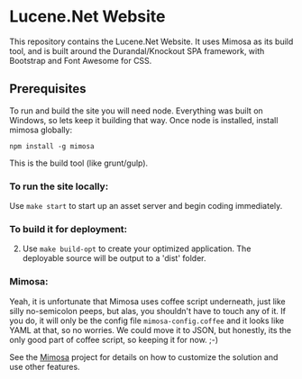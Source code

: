 Lucene.Net Website
========================

This repository contains the Lucene.Net Website. It uses Mimosa as its build tool, and is built around the Durandal/Knockout
SPA framework, with Bootstrap and Font Awesome for CSS.

## Prerequisites
To run and build the site you will need node. Everything was built on Windows, so lets keep it building that way.
Once node is installed, install mimosa globally:

    npm install -g mimosa

This is the build tool (like grunt/gulp).


### To run the site locally:
Use `make start` to start up an asset server and begin coding immediately.

### To build it for deployment:
2. Use `make build-opt` to create your optimized application. The deployable source will be output to a 'dist' folder.


### Mimosa:

Yeah, it is unfortunate that Mimosa uses coffee script underneath, just like silly no-semicolon peeps, but alas, you
shouldn't have to touch any of it. If you do, it will only be the config file `mimosa-config.coffee` and it looks like
YAML at that, so no worries. We could move it to JSON, but honestly, its the only good part of coffee script, so
keeping it for now. ;-)

See the [Mimosa](http://mimosajs.com/) project for details on how to customize the solution and use other features.


